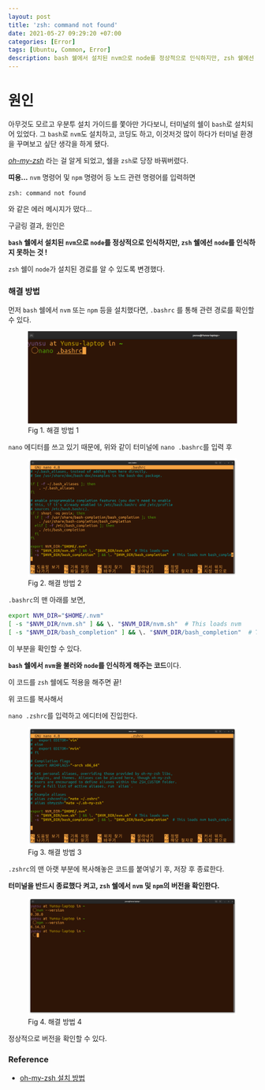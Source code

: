 ```yaml
---
layout: post
title: 'zsh: command not found'
date: 2021-05-27 09:29:20 +07:00
categories: [Error]
tags: [Ubuntu, Common, Error]
description: bash 쉘에서 설치된 nvm으로 node를 정상적으로 인식하지만, zsh 쉘에선 node를 인식하지 못하는 에러
---
```


# 원인

아무것도 모르고 우분투 설치 가이드를 쫓아만 가다보니, 터미널의 쉘이 `bash`로 설치되어 있었다.
그 `bash`로 `nvm`도 설치하고, 코딩도 하고, 이것저것 많이 하다가 터미널 환경을 꾸며보고 싶단 생각을 하게 됐다.

<a href="https://github.com/ohmyzsh/ohmyzsh
" target="_blank" rel="noopener">_oh-my-zsh_</a> 라는 걸 알게 되었고, 쉘을 `zsh`로 당장 바꿔버렸다.

**띠용...** `nvm` 명령어 및 `npm` 명령어 등 노드 관련 명령어를 입력하면

```cli
zsh: command not found
```

와 같은 에러 메시지가 떴다...

구글링 결과, 원인은

**`bash` 쉘에서 설치된 `nvm`으로 `node`를 정상적으로 인식하지만, `zsh` 쉘에선 `node`를 인식하지 못하는 것 !**

`zsh` 쉘이 `node`가 설치된 경로를 알 수 있도록 변경했다.

### 해결 방법

먼저 `bash` 쉘에서 `nvm` 또는 `npm` 등을 설치했다면, `.bashrc` 를 통해 관련 경로를 확인할 수 있다.

<figure>
<img src="./../../images/error-zsh1.png" alt="error-zsh1">
<figcaption>Fig 1. 해결 방법 1</figcaption>
</figure>

`nano` 에디터를 쓰고 있기 때문에, 위와 같이 터미널에 `nano .bashrc`를 입력 후

<figure>
<img src="./../../images/error-zsh2.png" alt="error-zsh2">
<figcaption>Fig 2. 해결 방법 2</figcaption>
</figure>

`.bashrc`의 맨 아래를 보면,

```bash
export NVM_DIR="$HOME/.nvm"
[ -s "$NVM_DIR/nvm.sh" ] && \. "$NVM_DIR/nvm.sh"  # This loads nvm
[ -s "$NVM_DIR/bash_completion" ] && \. "$NVM_DIR/bash_completion"  # This loads nvm bash_completion>
```

이 부분을 확인할 수 있다.

**`bash` 쉘에서 `nvm`을 불러와 `node`를 인식하게 해주는 코드**이다.

이 코드를 `zsh` 쉘에도 적용을 해주면 끝!

위 코드를 복사해서

`nano .zshrc`를 입력하고 에디터에 진입한다.

<figure>
<img src="./../../images/error-zsh3.png" alt="error-zsh3">
<figcaption>Fig 3. 해결 방법 3</figcaption>
</figure>

`.zshrc`의 맨 아랫 부분에 복사해놓은 코드를 붙여넣기 후, 저장 후 종료한다.

**터미널을 반드시 종료했다 켜고, `zsh` 쉘에서 `nvm` 및 `npm`의 버전을 확인한다.**

<figure>
<img src="./../../images/error-zsh4.png" alt="error-zsh4">
<figcaption>Fig 4. 해결 방법 4</figcaption>
</figure>

정상적으로 버전을 확인할 수 있다.

### Reference

- <a href="https://github.com/ohmyzsh/ohmyzsh
  " target="_blank" rel="noopener">oh-my-zsh 설치 방법</a>
